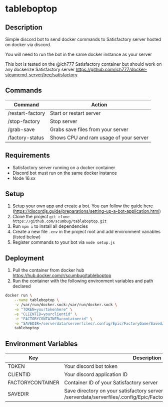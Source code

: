 # tableboptop

## Description
Simple discord bot to send docker commands to Satisfactory server hosted on docker via discord.

You will need to run the bot in the same docker instance as your server

This bot is tested on the @ich777 Satisfactory container but should work on any dockerize Satisfactory server https://github.com/ich777/docker-steamcmd-server/tree/satisfactory

## Commands

|  Command |  Action |
| ------------ | ------------ |
| /restart-factory  |  Start or restart server |
| /stop-factory  |  Stop server |
| /grab-save | Grabs save files from your server |
| /factory-status | Shows CPU and ram usage of your server |

## Requirements

- Satisfactory server running on a docker container
- Discord bot must run on the same docker instance
- Node 16.xx

## Setup
1. Setup your own app and create a bot. You can follow the guide here (https://discordjs.guide/preparations/setting-up-a-bot-application.html)
2. Clone the project `git clone https://github.com/scumbug/tableboptop.git`
3. Run `npm i` to install all dependencies
4. Create a new file `.env` in the project root and add environment variables (listed below)
5. Register commands to your bot via `node setup.js`

## Deployment
1. Pull the container from docker hub https://hub.docker.com/r/scumbug/tableboptop
2. Run the container with the following environment variables and path declared

```bash
docker run \
    --name tableboptop \
    -v /var/run/docker.sock:/var/run/docker.sock \
	-e "TOKEN=yourtokenhere" \
	-e "CLIENTID=yourclientid" \
	-e "FACTORYCONTAINER=containerid" \
	-e "SAVEDIR=/serverdata/serverfiles/.config/Epic/FactoryGame/Saved/SaveGames" \
    tableboptop
```

## Environment Variables
| Key  | Description  |
| ------------ | ------------ |
| TOKEN  | Your discord bot token  |
| CLIENTID  | Your discord application ID  |
| FACTORYCONTAINER | Container ID of your Satisfactory server |
| SAVEDIR | Save directory on your satisfactory server (default should be /serverdata/serverfiles/.config/Epic/FactoryGame/Saved/SaveGames) |

